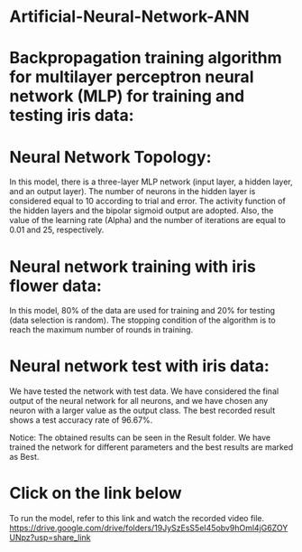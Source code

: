# Artificial-Neural-Network-ANN


# Backpropagation training algorithm for multilayer perceptron neural network (MLP) for training and testing iris data:

# Neural Network Topology:
In this model, there is a three-layer MLP network (input layer, a hidden layer, and an output layer). The number of neurons in the hidden layer is considered equal to 10
according to trial and error. The activity function of the hidden layers and the bipolar sigmoid output are adopted. Also, the value of the learning rate (Alpha) and the
number of iterations are equal to 0.01 and 25, respectively.

# Neural network training with iris flower data:
In this model, 80% of the data are used for training and 20% for testing (data selection is random). The stopping condition of the algorithm is to reach the maximum
number of rounds in training.

# Neural network test with iris data:
We have tested the network with test data. We have considered the final output of the neural network for all neurons, and we have chosen any neuron with a larger value
as the output class. The best recorded result shows a test accuracy rate of 96.67%.

Notice: The obtained results can be seen in the Result folder. We have trained the network for different parameters and the best results are marked as Best.

# Click on the link below
To run the model, refer to this link and watch the recorded video file.
https://drive.google.com/drive/folders/19JySzEsS5eI45obv9hOml4jG6ZOYUNpz?usp=share_link
